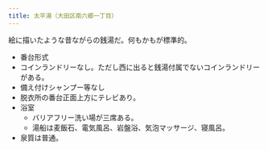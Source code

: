 ```yaml
---
title: 太平湯（大田区南六郷一丁目）
---
```


絵に描いたような昔ながらの銭湯だ。何もかもが標準的。

* 番台形式
* コインランドリーなし。ただし西に出ると銭湯付属でないコインランドリーがある。
* 備え付けシャンプー等なし
* 脱衣所の番台正面上方にテレビあり。
* 浴室
  * バリアフリー洗い場が三席ある。
  * 湯船は麦飯石、電気風呂、岩盤浴、気泡マッサージ、寝風呂。
* 泉質は普通。
